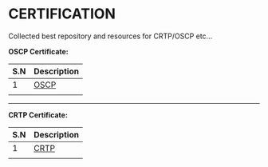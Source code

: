 # CERTIFICATION
Collected best repository and resources for CRTP/OSCP etc...

**OSCP Certificate:**

| S.N | Description  |
| --- | ------------ |
| 1   | [OSCP](OSCP) |
|     |              |

---
**CRTP Certificate:**

| S.N | Description  |
| --- | ------------ |
| 1   | [CRTP](CRTP) |
|     |              |
